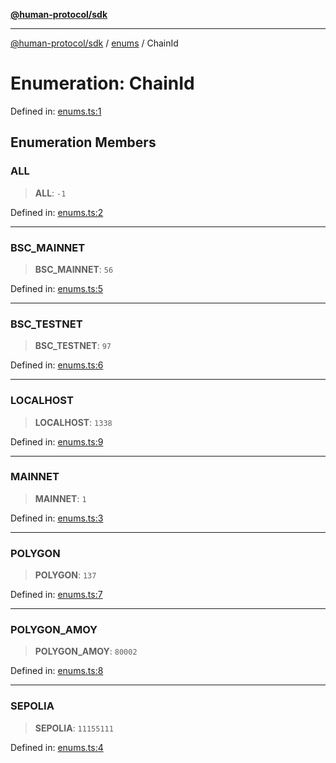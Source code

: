 [**@human-protocol/sdk**](../../README.md)

***

[@human-protocol/sdk](../../modules.md) / [enums](../README.md) / ChainId

# Enumeration: ChainId

Defined in: [enums.ts:1](https://github.com/humanprotocol/human-protocol/blob/47f5da5838a126d0f0ff22cdaa7719befd2657b4/packages/sdk/typescript/human-protocol-sdk/src/enums.ts#L1)

## Enumeration Members

### ALL

> **ALL**: `-1`

Defined in: [enums.ts:2](https://github.com/humanprotocol/human-protocol/blob/47f5da5838a126d0f0ff22cdaa7719befd2657b4/packages/sdk/typescript/human-protocol-sdk/src/enums.ts#L2)

***

### BSC\_MAINNET

> **BSC\_MAINNET**: `56`

Defined in: [enums.ts:5](https://github.com/humanprotocol/human-protocol/blob/47f5da5838a126d0f0ff22cdaa7719befd2657b4/packages/sdk/typescript/human-protocol-sdk/src/enums.ts#L5)

***

### BSC\_TESTNET

> **BSC\_TESTNET**: `97`

Defined in: [enums.ts:6](https://github.com/humanprotocol/human-protocol/blob/47f5da5838a126d0f0ff22cdaa7719befd2657b4/packages/sdk/typescript/human-protocol-sdk/src/enums.ts#L6)

***

### LOCALHOST

> **LOCALHOST**: `1338`

Defined in: [enums.ts:9](https://github.com/humanprotocol/human-protocol/blob/47f5da5838a126d0f0ff22cdaa7719befd2657b4/packages/sdk/typescript/human-protocol-sdk/src/enums.ts#L9)

***

### MAINNET

> **MAINNET**: `1`

Defined in: [enums.ts:3](https://github.com/humanprotocol/human-protocol/blob/47f5da5838a126d0f0ff22cdaa7719befd2657b4/packages/sdk/typescript/human-protocol-sdk/src/enums.ts#L3)

***

### POLYGON

> **POLYGON**: `137`

Defined in: [enums.ts:7](https://github.com/humanprotocol/human-protocol/blob/47f5da5838a126d0f0ff22cdaa7719befd2657b4/packages/sdk/typescript/human-protocol-sdk/src/enums.ts#L7)

***

### POLYGON\_AMOY

> **POLYGON\_AMOY**: `80002`

Defined in: [enums.ts:8](https://github.com/humanprotocol/human-protocol/blob/47f5da5838a126d0f0ff22cdaa7719befd2657b4/packages/sdk/typescript/human-protocol-sdk/src/enums.ts#L8)

***

### SEPOLIA

> **SEPOLIA**: `11155111`

Defined in: [enums.ts:4](https://github.com/humanprotocol/human-protocol/blob/47f5da5838a126d0f0ff22cdaa7719befd2657b4/packages/sdk/typescript/human-protocol-sdk/src/enums.ts#L4)
